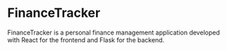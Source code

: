 # FinanceTracker
FinanceTracker is a personal finance management application developed with React for the frontend and Flask for the backend.
